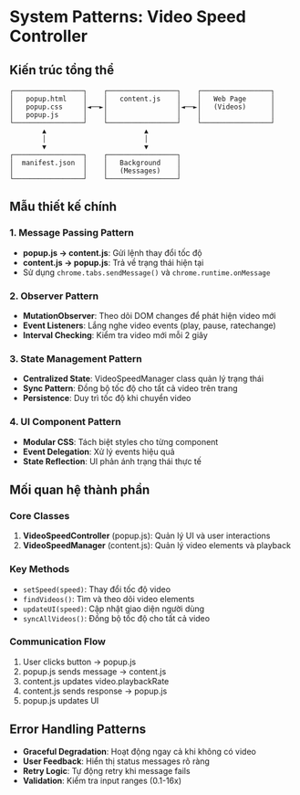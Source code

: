 # System Patterns: Video Speed Controller

## Kiến trúc tổng thể
```
┌─────────────────┐    ┌─────────────────┐    ┌─────────────────┐
│   popup.html    │    │   content.js    │    │   Web Page      │
│   popup.css     │◄──►│                 │◄──►│   (Videos)      │
│   popup.js      │    │                 │    │                 │
└─────────────────┘    └─────────────────┘    └─────────────────┘
        ▲                        ▲
        │                        │
        ▼                        ▼
┌─────────────────┐    ┌─────────────────┐
│  manifest.json  │    │   Background    │
│                 │    │   (Messages)    │
└─────────────────┘    └─────────────────┘
```

## Mẫu thiết kế chính

### 1. Message Passing Pattern
- **popup.js → content.js**: Gửi lệnh thay đổi tốc độ
- **content.js → popup.js**: Trả về trạng thái hiện tại
- Sử dụng `chrome.tabs.sendMessage()` và `chrome.runtime.onMessage`

### 2. Observer Pattern
- **MutationObserver**: Theo dõi DOM changes để phát hiện video mới
- **Event Listeners**: Lắng nghe video events (play, pause, ratechange)
- **Interval Checking**: Kiểm tra video mới mỗi 2 giây

### 3. State Management Pattern
- **Centralized State**: VideoSpeedManager class quản lý trạng thái
- **Sync Pattern**: Đồng bộ tốc độ cho tất cả video trên trang
- **Persistence**: Duy trì tốc độ khi chuyển video

### 4. UI Component Pattern
- **Modular CSS**: Tách biệt styles cho từng component
- **Event Delegation**: Xử lý events hiệu quả
- **State Reflection**: UI phản ánh trạng thái thực tế

## Mối quan hệ thành phần

### Core Classes
1. **VideoSpeedController** (popup.js): Quản lý UI và user interactions
2. **VideoSpeedManager** (content.js): Quản lý video elements và playback

### Key Methods
- `setSpeed(speed)`: Thay đổi tốc độ video
- `findVideos()`: Tìm và theo dõi video elements
- `updateUI(speed)`: Cập nhật giao diện người dùng
- `syncAllVideos()`: Đồng bộ tốc độ cho tất cả video

### Communication Flow
1. User clicks button → popup.js
2. popup.js sends message → content.js
3. content.js updates video.playbackRate
4. content.js sends response → popup.js
5. popup.js updates UI

## Error Handling Patterns
- **Graceful Degradation**: Hoạt động ngay cả khi không có video
- **User Feedback**: Hiển thị status messages rõ ràng
- **Retry Logic**: Tự động retry khi message fails
- **Validation**: Kiểm tra input ranges (0.1-16x)